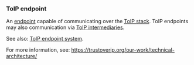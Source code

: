 ### ToIP endpoint

<p class="c8"><span>An </span><span class="c2"><a class="c3" href="#h.yodlnk353mx">endpoint</a></span><span>&nbsp;capable of communicating over the </span><span class="c2"><a class="c3" href="#h.wms58fgdch9m">ToIP stack</a></span><span>. ToIP endpoints may also communication via </span><span class="c2"><a class="c3" href="#h.aiissvz29ktv">ToIP intermediaries</a></span><span class="c0">.</span></p><p class="c8"><span>See also: </span><span class="c2"><a class="c3" href="#h.2ahqabymbkn3">ToIP endpoint system</a></span><span class="c0">.</span></p><p class="c8"><span>For more information, see: </span><span class="c2"><a class="c3" href="https://www.google.com/url?q=https://trustoverip.org/our-work/technical-architecture/&amp;sa=D&amp;source=editors&amp;ust=1706779842857685&amp;usg=AOvVaw2dy-hk7OxrAaFVmsN_WBcG">https://trustoverip.org/our-work/technical-architecture/</a></span><span class="c0">&nbsp;</span></p>